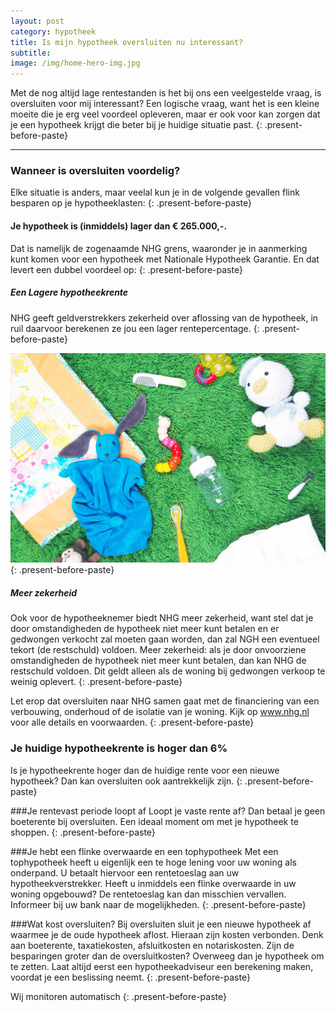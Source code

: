 ```yaml
---
layout: post
category: hypotheek
title: Is mijn hypotheek oversluiten nu interessant?
subtitle:
image: /img/home-hero-img.jpg
---
```


Met de nog altijd lage rentestanden is het bij ons een veelgestelde vraag, is oversluiten voor mij interessant? Een logische vraag, want het is een kleine moeite die je erg veel voordeel opleveren, maar er ook voor kan zorgen dat je een hypotheek krijgt die beter bij je huidige situatie past.
{: .present-before-paste}

---

### Wanneer is oversluiten voordelig?

Elke situatie is anders, maar veelal kun je in de volgende gevallen flink besparen op je hypotheeklasten:
{: .present-before-paste}

#### Je hypotheek is (inmiddels) lager dan € 265.000,-.

Dat is namelijk de zogenaamde NHG grens, waaronder je in aanmerking kunt komen voor een hypotheek met Nationale Hypotheek Garantie. En dat levert een dubbel voordeel op:
{: .present-before-paste}

##### Een Lagere hypotheekrente

NHG geeft geldverstrekkers zekerheid over aflossing van de hypotheek, in ruil daarvoor berekenen ze jou een lager rentepercentage.
{: .present-before-paste}

![](/img/beschermen.jpg)
{: .present-before-paste}

##### Meer zekerheid

Ook voor de hypotheeknemer biedt NHG meer zekerheid, want stel dat je door omstandigheden de hypotheek niet meer kunt betalen en er gedwongen verkocht zal moeten gaan worden, dan zal NGH een eventueel tekort (de restschuld) voldoen. Meer zekerheid: als je door onvoorziene omstandigheden de hypotheek niet meer kunt betalen, dan kan NHG de restschuld voldoen. Dit geldt alleen als de woning bij gedwongen verkoop te weinig oplevert.
{: .present-before-paste}

Let erop dat oversluiten naar NHG samen gaat met de financiering van een verbouwing, onderhoud of de isolatie van je woning. Kijk op www.nhg.nl voor alle details en voorwaarden.
{: .present-before-paste}

### Je huidige hypotheekrente is hoger dan 6%

Is je hypotheekrente hoger dan de huidige rente voor een nieuwe hypotheek? Dan kan oversluiten ook aantrekkelijk zijn.
{: .present-before-paste}

###Je rentevast periode loopt af Loopt je vaste rente af? Dan betaal je geen boeterente bij oversluiten. Een ideaal moment om met je hypotheek te shoppen.
{: .present-before-paste}

###Je hebt een flinke overwaarde en een tophypotheek Met een tophypotheek heeft u eigenlijk een te hoge lening voor uw woning als onderpand. U betaalt hiervoor een rentetoeslag aan uw hypotheekverstrekker. Heeft u inmiddels een flinke overwaarde in uw woning opgebouwd? De rentetoeslag kan dan misschien vervallen. Informeer bij uw bank naar de mogelijkheden.
{: .present-before-paste}

###Wat kost oversluiten? Bij oversluiten sluit je een nieuwe hypotheek af waarmee je de oude hypotheek aflost. Hieraan zijn kosten verbonden. Denk aan boeterente, taxatiekosten, afsluitkosten en notariskosten. Zijn de besparingen groter dan de oversluitkosten? Overweeg dan je hypotheek om te zetten. Laat altijd eerst een hypotheekadviseur een berekening maken, voordat je een beslissing neemt.
{: .present-before-paste}

Wij monitoren automatisch
{: .present-before-paste}